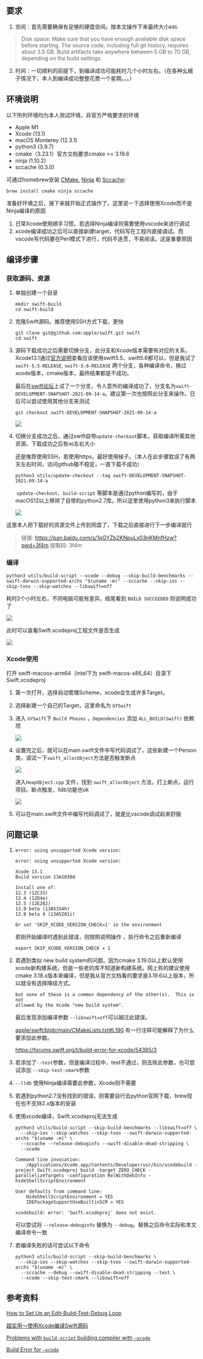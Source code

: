 ## 要求

1. 空间：首先需要确保有足够的硬盘空间。按本文操作下来最终大小`69G` 

> Disk space: Make sure that you have enough available disk space before starting. The source code, including full git history, requires about 3.5 GB. Build artifacts take anywhere between 5 GB to 70 GB, depending on the build settings.

2. 时间：一切顺利的前提下，到编译成功可能耗时几个小时左右。（在各种幺蛾子情况下，本人到编译成功整整花费一个星期。。。）

## 环境说明

以下所列环境均为本人测试环境，非官方严格要求的环境

- Apple M1
- Xcode  (13.1)
- macOS Monterey  (12.3.1)
- python3  (3.9.7)
- cmake（3.23.1）官方文档要求cmake >= 3.19.6
- ninja (1.10.2)
- sccache (0.3.0)

可通过homebrew安装 [CMake](https://cmake.org/), [Ninja](https://ninja-build.org/) 和 [Sccache](https://github.com/mozilla/sccache):

```
brew install cmake ninja sccache
```

准备好环境之后，接下来就开始正式操作了。这里说一下选择使用Xcode而不是Ninja编译的原因

1. 日常Xcode使用顺手习惯。若选择Ninja编译则需要使用vscode来进行调试
1. xcode编译成功之后可以直接新建target，代码写在工程内直接调试。而vscode写代码要在Perl模式下进行，代码不连贯，不易阅读。这是重要原因

## 编译步骤

### 获取源码、资源

1. 单独创建一个目录

   ```
   mkdir swift-build
   cd swift-build
   ```

2. 克隆Swift源码。推荐使用SSH方式下载，更快

   ```
   git clone git@github.com:apple/swift.git swift
   cd swift
   ```

3. 源码下载成功之后需要切换分支，此分支和Xcode版本需要有对应的关系，Xcode13.1通过[官方说明](https://developer.apple.com/support/xcode/)查看应该使用swift5.5、swift5.6都可以，但是我试了 `swift-5.5-RELEASE`, `swift-5.6-RELEASE` 两个分支，各种编译命令，换过xcode版本，cmake版本，最终结果都是不成功。

   最后在[swift论坛](https://forums.swift.org/t/problems-with-build-script-building-compiler-with-xcode/53477)上试了一个分支，令人意外的编译成功了，分支名为`swift-DEVELOPMENT-SNAPSHOT-2021-09-14-a`。建议第一次也按照此分支来操作。日后可以尝试使用其他分支来测试

   ```
   git checkout swift-DEVELOPMENT-SNAPSHOT-2021-09-14-a
   ```

   ![](./swift_build_img/1.png)

4. 切换分支成功之后，通过swift自带`update-checkout`脚本，获取编译所需其他资源。下载成功之后有`4G`左右大小

   还是推荐使用SSH，若使用https，最好使用梯子。（本人在此步骤耽误了有两天左右时间，访问github极不稳定，一直下载不成功）

   ```
   python3 utils/update-checkout --tag swift-DEVELOPMENT-SNAPSHOT-2021-09-14-a
   ```

   ​		`update-checkout`、`build-script` 等脚本是通过python编写的，由于macOS12以上移除了自带的python2.7库。所以这里使用python3来执行脚本

   ![](./swift_build_img/2.png)

这里本人把下载好的资源文件上传到网盘了，下载之后直接进行下一步编译就行

> 链接: https://pan.baidu.com/s/1pGYZb2KNpuLx03nKMnfHzw?pwd=3f4m 提取码: 3f4m  

### 编译

```
python3 utils/build-script --xcode --debug --skip-build-benchmarks --swift-darwin-supported-archs "$(uname -m)" --sccache --skip-ios --skip-tvos --skip-watchos --libswift=off
```

耗时2个小时左右，不同电脑可能有差异。结尾看到 `BUILD SUCCEEDED` 则说明成功了

![](./swift_build_img/3.png)

此时可以查看Swift.xcodeproj工程文件是否生成

![](./swift_build_img/4.png)

### Xcode使用

打开 swift-macosx-arm64（intel下为 swift-macos-x86_64）目录下 Swift.xcodeproj

1. 第一次打开，选择自动管理Scheme，xcode会生成许多Target。

2. 选择新建一个自己的Target，这里命名为 `GYSwift`

3. 进入 `GYSwift`下 `Build Phases` ，`Dependencies` 添加 `ALL_BUILD(Swift)` 依赖项

   ![](./swift_build_img/5.png)

4. 设置完之后，就可以在main.swift文件中写代码调试了，这些新建一个Person类，调试一下`swift_allocObject`方法是否触发断点

   ![](./swift_build_img/6.png)

   进入`HeapObject.cpp` 文件，找到 `swift_allocObject` 方法，打上断点，运行项目。断点触发，lldb功能也ok

   ![](./swift_build_img/7.png)

5. 可以在main.swift文件中编写代码调试了，就是比vscode调试起来舒服

## 问题记录

1. `error: using unsupported Xcode version:`

   ```
   error: using unsupported Xcode version:
   
   Xcode 13.1
   Build version 13A1030d
   
   Install one of:
   12.3 (12C33)
   12.4 (12D4e)
   12.5 (12E262)
   13.0 beta (13A5154h)
   13.0 beta 4 (13A5201i)
   
   Or set 'SKIP_XCODE_VERSION_CHECK=1' in the environment
   ```

   若刚开始编译时遇到此错误，则按照说明操作 ，执行命令之后重新编译

   ```
   export SKIP_XCODE_VERSION_CHECK = 1
   ```

2. 若遇到类似 new build system的问题。因为cmake 3.19.0以上默认使用xcode新构建系统，但是一些老的库不知道新构建系统。网上有的建议使用cmake 3.18.x版本来编译，但是我从官方文档看的要求是3.19.6以上版本，所以就没有选择降级方式。

   ```
   but none of these is a common dependency of the other(s).  This is not
   allowed by the Xcode "new build system".
   ```

   最后发现添加编译参数 `--libswift=off`可以越过此错误。

   [apple/swift/blob/main/CMakeLists.txt#L190](https://github.com/apple/swift/blob/main/CMakeLists.txt#L190) 有一行注释可能解释了为什么要添加此参数。

   https://forums.swift.org/t/build-error-for-xcode/54385/3

3. 若添加了`--test`参数，但是编译过程中，test不通过，则去除此参数，也可尝试添加 `--skip-test-cmark`参数

4. `--lldb` 使用Ninja编译需要此参数，Xcode则不需要

5. 若遇到python2.7没有找到的错误，则需要自行去python官网下载，brew现在也不支持2.x版本的安装

6. 使用xcode编译，Swift.xcodeproj无法生成

   ```
   python3 utils/build-script --skip-build-benchmarks --libswift=off \
     --skip-ios --skip-watchos --skip-tvos --swift-darwin-supported-archs "$(uname -m)" \
     --sccache --release-debuginfo --swift-disable-dead-stripping \
     --xcode
   ```

   ```
   Command line invocation:
       /Applications/Xcode.app/Contents/Developer/usr/bin/xcodebuild -project Swift.xcodeproj build -target ZERO_CHECK -parallelizeTargets -configuration RelWithDebInfo -hideShellScriptEnvironment
   
   User defaults from command line:
       HideShellScriptEnvironment = YES
       IDEPackageSupportUseBuiltinSCM = YES
   
   xcodebuild: error: 'Swift.xcodeproj' does not exist.
   ```

   可以尝试将 `--release-debuginfo` 替换为 `--debug`。替换之后命令实际和本文编译命令一致

7. 若编译失败的话可尝试以下命令

   ```
   python3 utils/build-script --skip-build-benchmarks \
     --skip-ios --skip-watchos --skip-tvos --swift-darwin-supported-archs "$(uname -m)" \
     --sccache --debug --swift-disable-dead-stripping --test \
     --xcode --skip-test-cmark --libswift=off
   ```

## 参考资料

[How to Set Up an Edit-Build-Test-Debug Loop](https://github.com/apple/swift/blob/swift-5.6-RELEASE/docs/HowToGuides/GettingStarted.md)

[超实用～使用Xcode编译Swift源码](https://juejin.cn/post/7064077836755140645)

[Problems with `build-script` building compiler with `–xcode`](https://forums.swift.org/t/problems-with-build-script-building-compiler-with-xcode/53477)

[Build Error for `–xcode`](https://forums.swift.org/t/build-error-for-xcode/54385)

